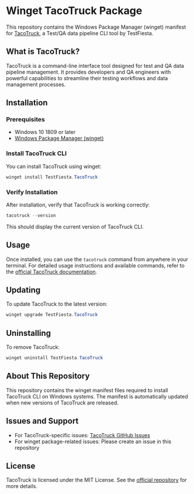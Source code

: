 # Winget TacoTruck Package

This repository contains the Windows Package Manager (winget) manifest for [TacoTruck](https://github.com/testfiesta/tacotruck), a Test/QA data pipeline CLI tool by TestFiesta.

## What is TacoTruck?

TacoTruck is a command-line interface tool designed for test and QA data pipeline management. It provides developers and QA engineers with powerful capabilities to streamline their testing workflows and data management processes.

## Installation

### Prerequisites

- Windows 10 1809 or later
- [Windows Package Manager (winget)](https://github.com/microsoft/winget-cli)

### Install TacoTruck CLI

You can install TacoTruck using winget:

```powershell
winget install TestFiesta.TacoTruck
```

### Verify Installation

After installation, verify that TacoTruck is working correctly:

```powershell
tacotruck --version
```

This should display the current version of TacoTruck CLI.

## Usage

Once installed, you can use the `tacotruck` command from anywhere in your terminal. For detailed usage instructions and available commands, refer to the [official TacoTruck documentation](https://github.com/testfiesta/tacotruck).

## Updating

To update TacoTruck to the latest version:

```powershell
winget upgrade TestFiesta.TacoTruck
```

## Uninstalling

To remove TacoTruck:

```powershell
winget uninstall TestFiesta.TacoTruck
```

## About This Repository

This repository contains the winget manifest files required to install TacoTruck CLI on Windows systems. The manifest is automatically updated when new versions of TacoTruck are released.

## Issues and Support

- For TacoTruck-specific issues: [TacoTruck GitHub Issues](https://github.com/testfiesta/tacotruck/issues)
- For winget package-related issues: Please create an issue in this repository

## License

TacoTruck is licensed under the MIT License. See the [official repository](https://github.com/testfiesta/tacotruck) for more details.
